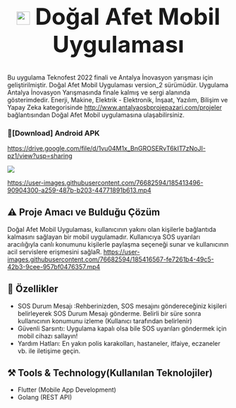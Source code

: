 <h1 align="center" style="font-size: 52px;" ><img height=30 src="https://user-images.githubusercontent.com/76682594/185410353-af3de436-947c-44ee-8fbe-0d9e11da9cb9.png"> Doğal Afet Mobil Uygulaması </h1>

Bu uygulama Teknofest 2022 finali ve Antalya İnovasyon yarışması için geliştirilmiştir. Doğal Afet Mobil Uygulaması version_2 sürümüdür.
Uygulama Antalya İnovasyon Yarışmasında finale kalmış ve sergi alanında gösterimdedir. Enerji, Makine, Elektrik - Elektronik, İnşaat, Yazılım, Bilişim ve Yapay Zeka kategorisinde
http://www.antalyaosbprojepazari.com/projeler bağlantısından Doğal Afet Mobil uygulamasına ulaşabilirsiniz.


###  🔽[Download] Android APK
https://drive.google.com/file/d/1vu04M1x_BnGROSERvT6kIT7zNoJI-pz1/view?usp=sharing


<img src="https://user-images.githubusercontent.com/76682594/185408352-6f3b8715-c3d8-4035-bdac-57b680953d93.png">

https://user-images.githubusercontent.com/76682594/185413496-90904300-a259-487b-b203-44771891b613.mp4


## ⚠️ Proje Amacı ve Bulduğu Çözüm
Doğal Afet Mobil Uygulaması, kullanıcının yakını olan kişilerle bağlantıda kalmasını sağlayan bir mobil uygulamadır. Kullanıcıya SOS uyarıları aracılığıyla canlı konumunu kişilerle paylaşma seçeneği sunar ve kullanıcının acil servislere erişmesini sağlaR.
https://user-images.githubusercontent.com/76682594/185416567-fe7261b4-49c5-42b3-9cee-957bf0476357.mp4


## 📱 Özellikler

- SOS Durum Mesajı :Rehberinizden, SOS mesajını göndereceğiniz kişileri belirleyerek SOS Durum Mesajı gönderme. Belirli bir süre sonra kullanıcının konumunu izleme (Kullanıcı tarafından belirlenir)
- Güvenli Sarsıntı: Uygulama kapalı olsa bile SOS uyarıları göndermek için mobil cihazı sallayın!
- Yardım Hatları: En yakın polis karakolları, hastaneler, itfaiye, eczaneler vb. ile iletişime geçin.

## ⚒️ Tools & Technology(Kullanılan Teknolojiler)

- Flutter (Mobile App Development)
- Golang (REST API)

